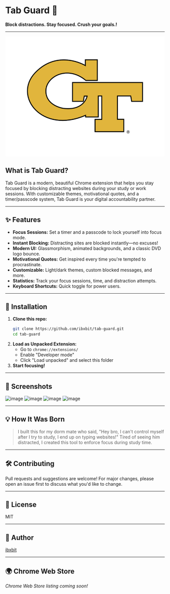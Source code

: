  # Tab Guard 🔐 
 
**Block distractions. Stay focused. Crush your goals.!**  
        
---          
          
![Tab Guard Logo](assets/tab-guard-logo.png)       
    
## What is Tab Guard?  
Tab Guard is a modern, beautiful Chrome extension that helps you stay focused by blocking distracting websites during your study or work sessions. With customizable themes, motivational quotes, and a timer/passcode system, Tab Guard is your digital accountability partner.      
               
---                             
                                   
## ✨ Features                             
- **Focus Sessions:** Set a timer and a passcode to lock yourself into focus mode.                                   
- **Instant Blocking:** Distracting sites are blocked instantly—no excuses!                              
- **Modern UI:** Glassmorphism, animated backgrounds, and a classic DVD logo bounce.   
- **Motivational Quotes:** Get inspired every time you're tempted to procrastinate.  
- **Customizable:** Light/dark themes, custom blocked messages, and more.                         
- **Statistics:** Track your focus sessions, time, and distraction attempts.                      
- **Keyboard Shortcuts:** Quick toggle for power users.           
                   
---          
       
      
## 🚀 Installation  
1. **Clone this repo:**   
   ```bash
   git clone https://github.com/ibxbit/tab-guard.git    
   cd tab-guard  
   ```
2. **Load as Unpacked Extension:**
   - Go to `chrome://extensions/`
   - Enable "Developer mode"
   - Click "Load unpacked" and select this folder
3. **Start focusing!**

---

## 📸 Screenshots
![image](https://github.com/user-attachments/assets/d269cbd9-06c6-4d85-9636-560894b2640a) 
![image](https://github.com/user-attachments/assets/e1bd22b3-7dbb-46cf-97c1-4cc4371e3e4e)
![image](https://github.com/user-attachments/assets/ca94637d-2216-4274-9c1f-cb78446b0737)
![image](https://github.com/user-attachments/assets/dcd55868-e5d7-4c89-a6cb-915745d6d231)



---

## 💡 How It Was Born
> I built this for my dorm mate who said, "Hey bro, I can't control myself after I try to study, I end up on typing websites!" Tired of seeing him distracted, I created this tool to enforce focus during study time.

---

## 🛠️ Contributing 
Pull requests and suggestions are welcome! For major changes, please open an issue first to discuss what you'd like to change.

---

## 📄 License
MIT

---

## 👤 Author
[ibxbit](https://github.com/ibxbit)

---

## 🌍 Chrome Web Store
_Chrome Web Store listing coming soon!_

